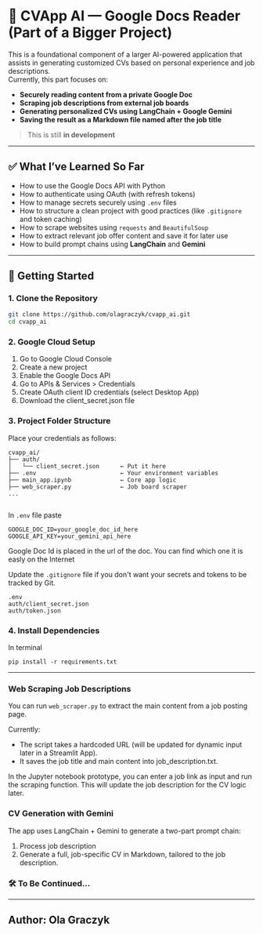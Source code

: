 # 📄 CVApp AI — Google Docs Reader (Part of a Bigger Project)

This is a foundational component of a larger AI-powered application that assists in generating customized CVs based on personal experience and job descriptions.  
Currently, this part focuses on:
- **Securely reading content from a private Google Doc**
- **Scraping job descriptions from external job boards**
- **Generating personalized CVs using LangChain + Google Gemini**
- **Saving the result as a Markdown file named after the job title**

> This is still **in development**

---

## ✅ What I’ve Learned So Far

- How to use the Google Docs API with Python
- How to authenticate using OAuth (with refresh tokens)
- How to manage secrets securely using `.env` files
- How to structure a clean project with good practices (like `.gitignore` and token caching)
- How to scrape websites using `requests` and `BeautifulSoup`
- How to extract relevant job offer content and save it for later use
- How to build prompt chains using **LangChain** and **Gemini**
---

## 🚀 Getting Started

### 1. Clone the Repository

```bash
git clone https://github.com/olagraczyk/cvapp_ai.git
cd cvapp_ai
```

### 2. Google Cloud Setup
1. Go to Google Cloud Console
2. Create a new project
3. Enable the Google Docs API
4. Go to APIs & Services > Credentials
5. Create OAuth client ID credentials (select Desktop App)
6. Download the client_secret.json file

### 3. Project Folder Structure
Place your credentials as follows:

```
cvapp_ai/
├── auth/
│   └── client_secret.json      ← Put it here
├── .env                        ← Your environment variables
├── main_app.ipynb              ← Core app logic
├── web_scraper.py              ← Job board scraper
...


```

In `.env` file paste 
```
GOOGLE_DOC_ID=your_google_doc_id_here
GOOGLE_API_KEY=your_gemini_api_here
```
Google Doc Id is placed in the url of the doc. You can find which one it is easly on the Internet

Update the `.gitignore` file if you don't want your secrets and tokens to be tracked by Git.

```
.env
auth/client_secret.json
auth/token.json
```

### 4. Install Dependencies
In terminal 
```
pip install -r requirements.txt
```

---
### Web Scraping Job Descriptions
You can run  `web_scraper.py` to extract the main content from a job posting page.

Currently:
- The script takes a hardcoded URL (will be updated for dynamic input later in a Streamlit App).
- It saves the job title and main content into job_description.txt.

In the Jupyter notebook prototype, you can enter a job link as input and run the scraping function. This will update the job description for the CV logic later.

### CV Generation with Gemini
The app uses LangChain + Gemini to generate a two-part prompt chain:

1. Process job description
2. Generate a full, job-specific CV in Markdown, tailored to the job description.

### 🛠 To Be Continued...

----

## Author: Ola Graczyk
